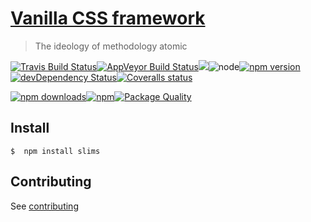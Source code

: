 # [Vanilla CSS framework](http://gitscrum.github.io/slims)

> The ideology of methodology atomic

[![Travis Build Status](https://img.shields.io/travis/GitScrum/slims/master.svg?style=flat-square&label=unix)](https://travis-ci.org/GitScrum/slims)[![AppVeyor Build Status](https://img.shields.io/appveyor/ci/GitScrum/slims/master.svg?style=flat-square&label=windows)](https://ci.appveyor.com/project/GitScrum/slims)![](https://img.shields.io/badge/stylelint-passing-green.svg?style=flat-square)![node](https://img.shields.io/node/v/slims.svg?maxAge=2592000&style=flat-square)[![npm version](https://img.shields.io/npm/v/slims.svg?style=flat-square)](https://www.npmjs.com/package/slims)[![devDependency Status](https://david-dm.org/GitScrum/slims/dev-status.svg?style=flat-square)](https://david-dm.org/GitScrum/Slims#info=devDependencies)[![Coveralls status](https://img.shields.io/coveralls/GitScrum/slims.svg?style=flat-square)](https://coveralls.io/r/gitscrum/slims)

[![npm downloads](https://img.shields.io/npm/dm/slims.svg?style=flat-square)](https://www.npmjs.com/package/slims)[![npm](https://img.shields.io/npm/dt/slims.svg?style=flat-square)](https://www.npmjs.com/package/slims)[![Package Quality](http://npm.packagequality.com/shield/slims.svg?style=flat-square)](http://packagequality.com/#?package=slims)

## Install
```console 
$  npm install slims
```


## Contributing
See [contributing](contributing.md)
